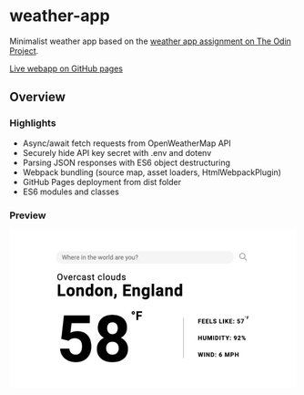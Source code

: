 # weather-app

Minimalist weather app based on the [weather app assignment on The Odin Project](https://www.theodinproject.com/lessons/node-path-javascript-weather-app).

[Live webapp on GitHub pages](https://imkevinchu.github.io/weather-app/)

## Overview

### Highlights

- Async/await fetch requests from OpenWeatherMap API
- Securely hide API key secret with .env and dotenv
- Parsing JSON responses with ES6 object destructuring
- Webpack bundling (source map, asset loaders, HtmlWebpackPlugin)
- GitHub Pages deployment from dist folder
- ES6 modules and classes

### Preview

![](./preview.jpg)
